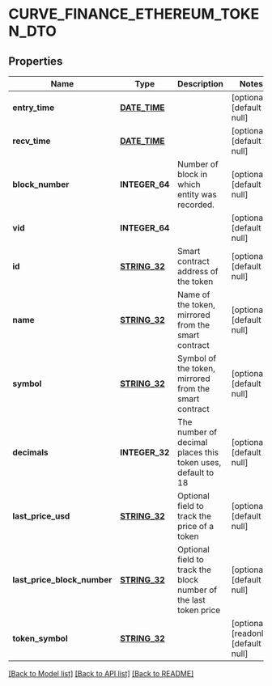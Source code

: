 # CURVE_FINANCE_ETHEREUM_TOKEN_DTO

## Properties
Name | Type | Description | Notes
------------ | ------------- | ------------- | -------------
**entry_time** | [**DATE_TIME**](DATE_TIME.md) |  | [optional] [default to null]
**recv_time** | [**DATE_TIME**](DATE_TIME.md) |  | [optional] [default to null]
**block_number** | **INTEGER_64** | Number of block in which entity was recorded. | [optional] [default to null]
**vid** | **INTEGER_64** |  | [optional] [default to null]
**id** | [**STRING_32**](STRING_32.md) | Smart contract address of the token | [optional] [default to null]
**name** | [**STRING_32**](STRING_32.md) | Name of the token, mirrored from the smart contract | [optional] [default to null]
**symbol** | [**STRING_32**](STRING_32.md) | Symbol of the token, mirrored from the smart contract | [optional] [default to null]
**decimals** | **INTEGER_32** | The number of decimal places this token uses, default to 18 | [optional] [default to null]
**last_price_usd** | [**STRING_32**](STRING_32.md) | Optional field to track the price of a token | [optional] [default to null]
**last_price_block_number** | [**STRING_32**](STRING_32.md) | Optional field to track the block number of the last token price  | [optional] [default to null]
**token_symbol** | [**STRING_32**](STRING_32.md) |  | [optional] [readonly] [default to null]

[[Back to Model list]](../README.md#documentation-for-models) [[Back to API list]](../README.md#documentation-for-api-endpoints) [[Back to README]](../README.md)


